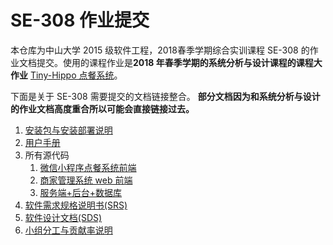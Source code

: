 # SE-308 作业提交



本仓库为中山大学 2015 级软件工程，2018春季学期综合实训课程 SE-308 的作业文档提交。使用的课程作业是**2018 年春季学期的系统分析与设计课程的课程大作业** [Tiny-Hippo 点餐系统](https://rookies-sysu.github.io/Dashboard/)。



下面是关于 SE-308 需要提交的文档链接整合。 **部分文档因为和系统分析与设计的作业文档高度重合所以可能会直接链接过去。**



1. [安装包与安装部署说明]()
2. [用户手册](用户手册)
3. 所有源代码
   1. [微信小程序点餐系统前端]()
   2. [商家管理系统 web 前端]()
   3. [服务端+后台+数据库]()
4. [软件需求规格说明书(SRS)](软件需求规格说明书)
5. [软件设计文档(SDS)](软件设计文档)
6. [小组分工与贡献率说明](小组分工与贡献率说明)



